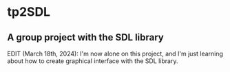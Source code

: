 # tp2SDL
A group project with the SDL library
---

EDIT (March 18th, 2024): I'm now alone on this project, and I'm just learning about how to create graphical interface with the SDL library. 
